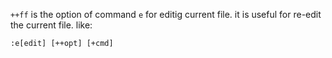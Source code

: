 `++ff` is the option of command `e` for editig current file. it is useful for re-edit the current file. like:
```
:e[edit] [++opt] [+cmd]
```
